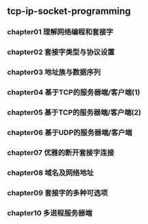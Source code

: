 ## tcp-ip-socket-programming

### chapter01 理解网络编程和套接字

### chapter02 套接字类型与协议设置

### chapter03 地址族与数据序列

### chapter04 基于TCP的服务器端/客户端(1)

### chapter05 基于TCP的服务器端/客户端(2)

### chapter06 基于UDP的服务器端/客户端

### chapter07 优雅的断开套接字连接

### chapter08 域名及网络地址

### chapter09 套接字的多种可选项

### chapter10 多进程服务器端
